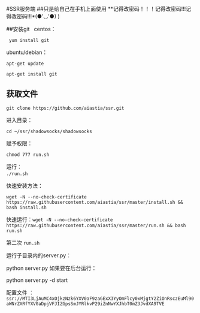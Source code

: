 #SSR服务端
##只是给自己在手机上面使用 
**记得改密码！！！记得改密码!!!记得改密码!!!*(●'◡'●) )


##安装git  
 centos： 

     yum install git  

ubuntu/debian：  
    
    apt-get update

    apt-get install git  
     
    


获取文件
-----
`git clone https://github.com/aiastia/ssr.git`  

进入目录：  

`cd ~/ssr/shadowsocks/shadowsocks`  

赋予权限：  

`chmod 777 run.sh`  
 
运行：  
`./run.sh`    


快速安装方法：

`wget -N --no-check-certificate https://raw.githubusercontent.com/aiastia/ssr/master/install.sh && bash install.sh  `

快速运行：`wget -N --no-check-certificate  https://raw.githubusercontent.com/aiastia/ssr/master/run.sh && bash run.sh`


第二次
`run.sh`

运行子目录内的server.py：

python server.py
如果要在后台运行：

python server.py -d start

配置文件 ：
`ssr://MTI3LjAuMC4xOjkzNzk6YXV0aF9zaGExX3YyOmFlcy0xMjgtY2ZiOnRsczEuMl90aWNrZXRfYXV0aDpjVFJIZGpsSmJYRlkvP29iZnNwYXJhbT0mZ3JvdXA9TVE`
